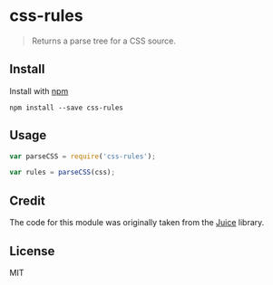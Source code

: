# css-rules

> Returns a parse tree for a CSS source.

## Install

Install with [npm](https://npmjs.org/package/css-rules)

```
npm install --save css-rules
```

## Usage

```js
var parseCSS = require('css-rules');

var rules = parseCSS(css);
```

## Credit

The code for this module was originally taken from the [Juice](https://github.com/Automattic/juice) library.

## License

MIT
